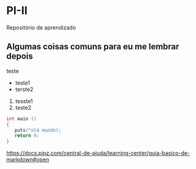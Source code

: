 # PI-II

Repositório de aprendizado

## Algumas coisas comuns para eu me lembrar depois

teste

- teste1
- terste2

1. tesste1
2. teste2

```C
int main ()
{
   puts("olá mundo);
   return 0;
}
```

<https://docs.pipz.com/central-de-ajuda/learning-center/guia-basico-de-markdown#open>
